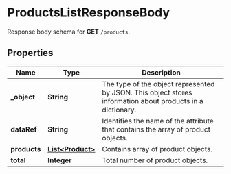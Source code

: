 

# ProductsListResponseBody

Response body schema for **GET** `/products`.

## Properties

| Name | Type | Description |
|------------ | ------------- | ------------- |
|**_object** | **String** | The type of the object represented by JSON. This object stores information about products in a dictionary. |
|**dataRef** | **String** | Identifies the name of the attribute that contains the array of product objects. |
|**products** | [**List&lt;Product&gt;**](Product.md) | Contains array of product objects. |
|**total** | **Integer** | Total number of product objects. |



